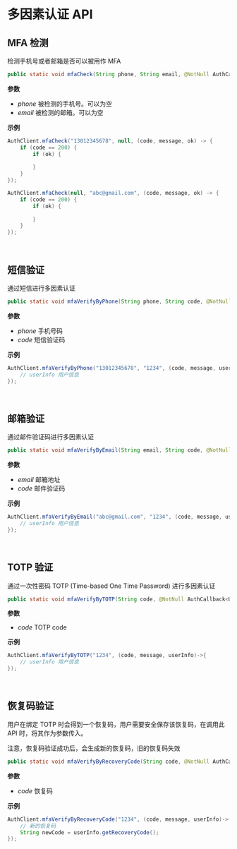 # 多因素认证 API

<LastUpdated/>

## MFA 检测

检测手机号或者邮箱是否可以被用作 MFA

```java
public static void mfaCheck(String phone, String email, @NotNull AuthCallback<JSONObject> callback)
```

**参数**

* *phone* 被检测的手机号。可以为空
* *email* 被检测的邮箱。可以为空

**示例**

```java
AuthClient.mfaCheck("13012345678", null, (code, message, ok) -> {
    if (code == 200) {
        if (ok) {
            
        }
    }
});

AuthClient.mfaCheck(null, "abc@gmail.com", (code, message, ok) -> {
    if (code == 200) {
        if (ok) {
            
        }
    }
});
```

<br>

## 短信验证

通过短信进行多因素认证

```java
public static void mfaVerifyByPhone(String phone, String code, @NotNull AuthCallback<UserInfo> callback)
```

**参数**

* *phone* 手机号码
* *code* 短信验证码

**示例**

```java
AuthClient.mfaVerifyByPhone("13012345678", "1234", (code, message, userInfo)->{
    // userInfo 用户信息
});
```

<br>

## 邮箱验证

通过邮件验证码进行多因素认证

```java
public static void mfaVerifyByEmail(String email, String code, @NotNull AuthCallback<UserInfo> callback)
```

**参数**

* *email* 邮箱地址
* *code* 邮件验证码

**示例**

```java
AuthClient.mfaVerifyByEmail("abc@gmail.com", "1234", (code, message, userInfo)->{
    // userInfo 用户信息
});
```

<br>

## TOTP 验证

通过一次性密码 TOTP (Time-based One Time Password) 进行多因素认证

```java
public static void mfaVerifyByTOTP(String code, @NotNull AuthCallback<UserInfo> callback)
```

**参数**

* *code* TOTP code

**示例**

```java
AuthClient.mfaVerifyByTOTP("1234", (code, message, userInfo)->{
    // userInfo 用户信息
});
```

<br>

## 恢复码验证

用户在绑定 TOTP 时会得到一个恢复码，用户需要安全保存该恢复码，在调用此 API 时，将其作为参数传入。

注意，恢复码验证成功后，会生成新的恢复码，旧的恢复码失效

```java
public static void mfaVerifyByRecoveryCode(String code, @NotNull AuthCallback<UserInfo> callback)
```

**参数**

* *code* 恢复码

**示例**

```java
AuthClient.mfaVerifyByRecoveryCode("1234", (code, message, userInfo)->{
    // 新的恢复码
    String newCode = userInfo.getRecoveryCode();
});
```

<br>
